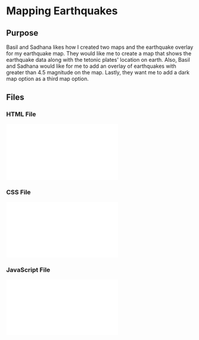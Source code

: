 # Mapping Earthquakes
## Purpose
Basil and Sadhana likes how I created two maps and the earthquake overlay for my earthquake map. They would like me to create a map that shows the earthquake data along with the tetonic plates' location on earth. Also, Basil and Sadhana would like for me to add an overlay of earthquakes with greater than 4.5 magnitude on the map. Lastly, they want me to add a dark map option as a third map option.
## Files
### HTML File
![HTML file](Earthquake_Challenge/index.html)
### CSS File
![Style CSS](Earthquake_Challenge/static/css/style.css)
### JavaScript File
![JavaScript](Earthquake_Challenge/static/js/challenge_logic.js)
